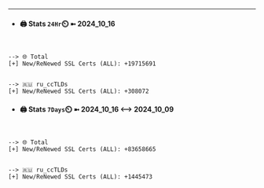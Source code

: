 

---
- #### 🖨️ **Stats** `24Hr`⏲️ ➼ 2024_10_16
```console


--> 🌐 Total
[+] New/ReNewed SSL Certs (ALL): +19715691


--> 🇷🇺 ru_ccTLDs
[+] New/ReNewed SSL Certs (ALL): +308072

```

- #### 🖨️ **Stats** `7Days`⏲️ ➼ 2024_10_16 <--> 2024_10_09
```console


--> 🌐 Total
[+] New/ReNewed SSL Certs (ALL): +83658665


--> 🇷🇺 ru_ccTLDs
[+] New/ReNewed SSL Certs (ALL): +1445473

```

